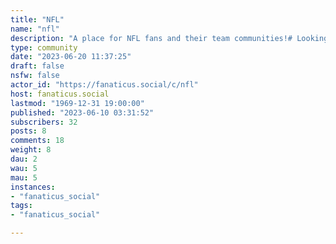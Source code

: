 ```yaml
---
title: "NFL" 
name: "nfl"
description: "A place for NFL fans and their team communities!# Looking for mods!"
type: community
date: "2023-06-20 11:37:25"
draft: false
nsfw: false
actor_id: "https://fanaticus.social/c/nfl"
host: fanaticus.social
lastmod: "1969-12-31 19:00:00"
published: "2023-06-10 03:31:52"
subscribers: 32
posts: 8
comments: 18
weight: 8
dau: 2
wau: 5
mau: 5
instances:
- "fanaticus_social"
tags: 
- "fanaticus_social"

---
```

